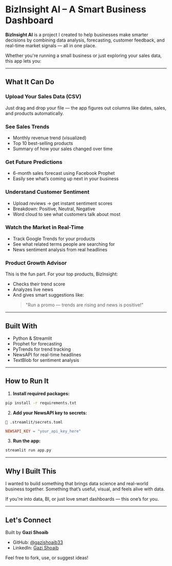 # BizInsight AI – A Smart Business Dashboard 

**BizInsight AI** is a project I created to help businesses make smarter decisions by combining data analysis, forecasting, customer feedback, and real-time market signals — all in one place.

Whether you're running a small business or just exploring your sales data, this app lets you:

---

##  What It Can Do

###  Upload Your Sales Data (CSV)
Just drag and drop your file — the app figures out columns like dates, sales, and products automatically.

###  See Sales Trends
- Monthly revenue trend (visualized)
- Top 10 best-selling products
- Summary of how your sales changed over time

###  Get Future Predictions
- 6-month sales forecast using Facebook Prophet
- Easily see what’s coming up next in your business

###  Understand Customer Sentiment
- Upload reviews → get instant sentiment scores
- Breakdown: Positive, Neutral, Negative
- Word cloud to see what customers talk about most

###  Watch the Market in Real-Time
- Track Google Trends for your products
- See what related terms people are searching for
- News sentiment analysis from real headlines

###  Product Growth Advisor
This is the fun part. For your top products, BizInsight:
- Checks their trend score
- Analyzes live news
- And gives smart suggestions like:
  > "Run a promo — trends are rising and news is positive!"

---

##  Built With
- Python & Streamlit
- Prophet for forecasting
- PyTrends for trend tracking
- NewsAPI for real-time headlines
- TextBlob for sentiment analysis

---

##  How to Run It

1. **Install required packages:**
```bash
pip install -r requirements.txt
```

2. **Add your NewsAPI key to secrets:**
```
📁 .streamlit/secrets.toml
```
```toml
NEWSAPI_KEY = "your_api_key_here"
```

3. **Run the app:**
```bash
streamlit run app.py
```

---

##  Why I Built This
I wanted to build something that brings data science and real-world business together. Something that’s useful, visual, and feels alive with data.

If you're into data, BI, or just love smart dashboards — this one’s for you.

---

##  Let's Connect
Built by **Gazi Shoaib**

- GitHub: [@gazishoaib33](https://github.com/gazishoaib33)
- LinkedIn: [Gazi Shoaib](https://www.linkedin.com/in/gazi-shoaib-1291531a4/)

Feel free to fork, use, or suggest ideas!
